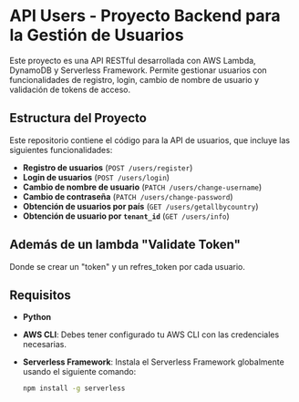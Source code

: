 # API Users - Proyecto Backend para la Gestión de Usuarios

Este proyecto es una API RESTful desarrollada con AWS Lambda, DynamoDB y Serverless Framework. Permite gestionar usuarios con funcionalidades de registro, login, cambio de nombre de usuario y validación de tokens de acceso.

## Estructura del Proyecto

Este repositorio contiene el código para la API de usuarios, que incluye las siguientes funcionalidades:

- **Registro de usuarios** (`POST /users/register`)
- **Login de usuarios** (`POST /users/login`)
- **Cambio de nombre de usuario** (`PATCH /users/change-username`)
- **Cambio de contraseña** (`PATCH /users/change-password`)
- **Obtención de usuarios por país** (`GET /users/getallbycountry`)
- **Obtención de usuario por `tenant_id`** (`GET /users/info`)

## Además de un lambda "Validate Token"
Donde se crear un "token" y un refres_token por cada usuario. 

## Requisitos

- **Python**
- **AWS CLI**: Debes tener configurado tu AWS CLI con las credenciales necesarias.
- **Serverless Framework**: Instala el Serverless Framework globalmente usando el siguiente comando:
  
  ```bash
  npm install -g serverless
